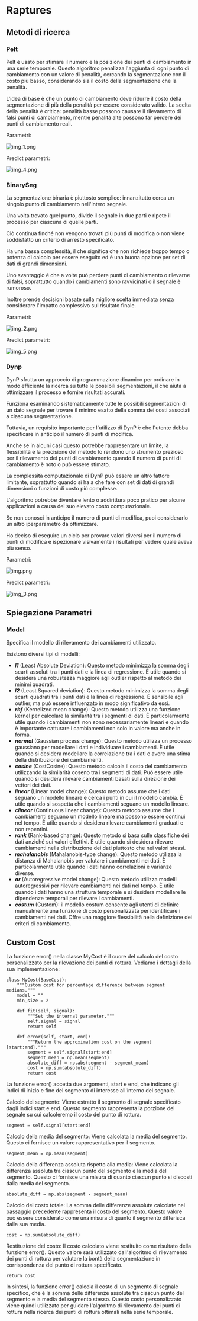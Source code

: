 # Raptures
## Metodi di ricerca
### Pelt
Pelt è usato per stimare il numero e la posizione dei punti di cambiamento in una serie temporale. Questo algoritmo penalizza l'aggiunta di ogni punto di cambiamento con un valore di penalità, cercando la segmentazione con il costo più basso, considerando sia il costo della segmentazione che la penalità. 

L'idea di base è che un punto di cambiamento deve ridurre il costo della segmentazione di più della penalità per essere considerato valido. 
La scelta della penalità è critica: penalità basse possono causare il rilevamento di falsi punti di cambiamento, mentre penalità alte possono far perdere dei punti di cambiamento reali.

Parametri:

![img_1.png](img/img_1.png)

Predict parametri:

![img_4.png](img/img_4.png)

### BinarySeg

La segmentazione binaria è piuttosto semplice: innanzitutto cerca un singolo punto di cambiamento nell'intero segnale.

Una volta trovato quel punto, divide il segnale in due parti e ripete il processo per ciascuna di quelle parti.

Ciò continua finché non vengono trovati più punti di modifica o non viene soddisfatto un criterio di arresto specificato.

Ha una bassa complessità, il che significa che non richiede troppo tempo o potenza di calcolo per essere eseguito ed è una buona opzione per set di dati di grandi dimensioni.

Uno svantaggio è che a volte può perdere punti di cambiamento o rilevarne di falsi, soprattutto quando i cambiamenti sono ravvicinati o il segnale è rumoroso.

Inoltre prende decisioni basate sulla migliore scelta immediata senza considerare l'impatto complessivo sul risultato finale.


Parametri:

![img_2.png](img/img_2.png)

Predict parametri:

![img_5.png](img/img_5.png)

### Dynp
DynP sfrutta un approccio di programmazione dinamico per ordinare in modo efficiente la ricerca su tutte le possibili segmentazioni, il che aiuta a ottimizzare il processo e fornire risultati accurati.

Funziona esaminando sistematicamente tutte le possibili segmentazioni di un dato segnale per trovare il minimo esatto della somma dei costi associati a ciascuna segmentazione.

Tuttavia, un requisito importante per l'utilizzo di DynP è che l'utente debba specificare in anticipo il numero di punti di modifica.

Anche se in alcuni casi questo potrebbe rappresentare un limite, la flessibilità e la precisione del metodo lo rendono uno strumento prezioso per il rilevamento dei punti di cambiamento quando il numero di punti di cambiamento è noto o può essere stimato.

La complessità computazionale di DynP può essere un altro fattore limitante, soprattutto quando si ha a che fare con set di dati di grandi dimensioni o funzioni di costo più complesse.

L'algoritmo potrebbe diventare lento o addirittura poco pratico per alcune applicazioni a causa del suo elevato costo computazionale.

Se non conosci in anticipo il numero di punti di modifica, puoi considerarlo un altro iperparametro da ottimizzare.

Ho deciso di eseguire un ciclo per provare valori diversi per il numero di punti di modifica e ispezionare visivamente i risultati per vedere quale aveva più senso.

Parametri:


![img.png](img/img.png)

Predict parametri:

![img_3.png](img/img_3.png)

## Spiegazione Parametri
### Model
Specifica il modello di rilevamento dei cambiamenti utilizzato.

Esistono diversi tipi di modelli:

+ ***l1*** (Least Absolute Deviation): Questo metodo minimizza la somma degli scarti assoluti tra i punti dati e la linea di regressione. È utile quando si desidera una robustezza maggiore agli outlier rispetto al metodo dei minimi quadrati.
+ ***l2*** (Least Squared deviation): Questo metodo minimizza la somma degli scarti quadrati tra i punti dati e la linea di regressione. È sensibile agli outlier, ma può essere influenzato in modo significativo da essi.
+ ***rbf*** (Kernelized mean change): Questo metodo utilizza una funzione kernel per calcolare la similarità tra i segmenti di dati. È particolarmente utile quando i cambiamenti non sono necessariamente lineari e quando è importante catturare i cambiamenti non solo in valore ma anche in forma.
+ ***normal*** (Gaussian process change): Questo metodo utilizza un processo gaussiano per modellare i dati e individuare i cambiamenti. È utile quando si desidera modellare la correlazione tra i dati e avere una stima della distribuzione dei cambiamenti.
+ ***cosine*** (CostCosine): Questo metodo calcola il costo del cambiamento utilizzando la similarità coseno tra i segmenti di dati. Può essere utile quando si desidera rilevare cambiamenti basati sulla direzione dei vettori dei dati.
+ ***linear*** (Linear model change): Questo metodo assume che i dati seguano un modello lineare e cerca i punti in cui il modello cambia. È utile quando si sospetta che i cambiamenti seguano un modello lineare.
+ ***clinear*** (Continuous linear change): Questo metodo assume che i cambiamenti seguano un modello lineare ma possono essere continui nel tempo. È utile quando si desidera rilevare cambiamenti graduati e non repentini.
+ ***rank*** (Rank-based change): Questo metodo si basa sulle classifiche dei dati anziché sui valori effettivi. È utile quando si desidera rilevare cambiamenti nella distribuzione dei dati piuttosto che nei valori stessi.
+ ***mahalanobis*** (Mahalanobis-type change): Questo metodo utilizza la distanza di Mahalanobis per valutare i cambiamenti nei dati. È particolarmente utile quando i dati hanno correlazioni e varianze diverse.
+ ***ar*** (Autoregressive model change): Questo metodo utilizza modelli autoregressivi per rilevare cambiamenti nei dati nel tempo. È utile quando i dati hanno una struttura temporale e si desidera modellare le dipendenze temporali per rilevare i cambiamenti.
+ ***costum*** (Custom): il modello costum consente agli utenti di definire manualmente una funzione di costo personalizzata per identificare i cambiamenti nei dati. Offre una maggiore flessibilità nella definizione dei criteri di cambiamento.

## Custom Cost

La funzione error() nella classe MyCost è il cuore del calcolo del costo personalizzato per la rilevazione dei punti di rottura. Vediamo i dettagli della sua implementazione:

```
class MyCost(BaseCost):
    """Custom cost for percentage difference between segment medians."""
    model = ""
    min_size = 2

    def fit(self, signal):
        """Set the internal parameter."""
        self.signal = signal
        return self

    def error(self, start, end):
        """Return the approximation cost on the segment [start:end]."""
        segment = self.signal[start:end]
        segment_mean = np.mean(segment)
        absolute_diff = np.abs(segment - segment_mean)
        cost = np.sum(absolute_diff)
        return cost
```


La funzione error() accetta due argomenti, start e end, che indicano gli indici di inizio e fine del segmento di interesse all'interno del segnale.

Calcolo del segmento: Viene estratto il segmento di segnale specificato dagli indici start e end. Questo segmento rappresenta la porzione del segnale su cui calcoleremo il costo del punto di rottura.

```
segment = self.signal[start:end]
```

Calcolo della media del segmento: Viene calcolata la media del segmento. Questo ci fornisce un valore rappresentativo per il segmento.

```
segment_mean = np.mean(segment)
```

Calcolo della differenza assoluta rispetto alla media: Viene calcolata la differenza assoluta tra ciascun punto del segmento e la media del segmento. Questo ci fornisce una misura di quanto ciascun punto si discosti dalla media del segmento.

```
absolute_diff = np.abs(segment - segment_mean)
```

Calcolo del costo totale: La somma delle differenze assolute calcolate nel passaggio precedente rappresenta il costo del segmento. Questo valore può essere considerato come una misura di quanto il segmento differisca dalla sua media.

```
cost = np.sum(absolute_diff)
```

Restituzione del costo: Il costo calcolato viene restituito come risultato della funzione error(). Questo valore sarà utilizzato dall'algoritmo di rilevamento dei punti di rottura per valutare la bontà della segmentazione in corrispondenza del punto di rottura specificato.

```
return cost
```

In sintesi, la funzione error() calcola il costo di un segmento di segnale specifico, che è la somma delle differenze assolute tra ciascun punto del segmento e la media del segmento stesso. Questo costo personalizzato viene quindi utilizzato per guidare l'algoritmo di rilevamento dei punti di rottura nella ricerca dei punti di rottura ottimali nella serie temporale.
